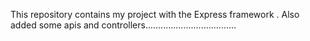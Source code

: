 This repository contains my project with the Express framework .
Also  added some apis and controllers....................................
